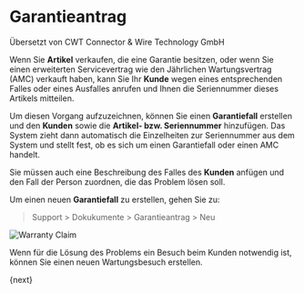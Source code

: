# Garantieantrag

<span class="text-muted contributed-by">Übersetzt von CWT Connector & Wire Technology GmbH</span> 

Wenn Sie **Artikel** verkaufen, die eine Garantie besitzen, oder wenn Sie einen erweiterten Servicevertrag wie den Jährlichen Wartungsvertrag (AMC) verkauft haben, kann Sie Ihr **Kunde** wegen eines entsprechenden Falles oder eines Ausfalles anrufen und Ihnen die Seriennummer dieses Artikels mitteilen.

Um diesen Vorgang aufzuzeichnen, können Sie einen **Garantiefall** erstellen und den **Kunden** sowie die **Artikel- bzw. Seriennummer** hinzufügen. Das System zieht dann automatisch die Einzelheiten zur Seriennummer aus dem System und stellt fest, ob es sich um einen Garantiefall oder einen AMC handelt.

Sie müssen auch eine Beschreibung des Falles des **Kunden** anfügen und den Fall der Person zuordnen, die das Problem lösen soll.

Um einen neuen **Garantiefall** zu erstellen, gehen Sie zu:

> Support > Dokukumente > Garantieantrag > Neu

![Warranty Claim]({{docs_base_url}}/assets/img/support/warranty-claim.png)

Wenn für die Lösung des Problems ein Besuch beim Kunden notwendig ist, können Sie einen neuen Wartungsbesuch erstellen.

{next}
